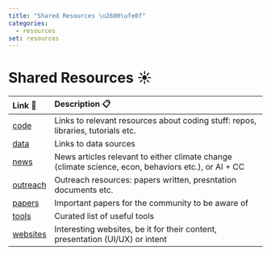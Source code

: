 ```yaml
---
title: "Shared Resources \u2600\ufe0f"
categories:
  - resources
set: resources
---
```


# Shared Resources ☀️

| Link 🔗                 | Description  📋                                                                                       |
| :-------------------- | :-------------------------------------------------------------------------------------------------- |
| [code](code)         | Links to relevant resources about coding stuff: repos, libraries, tutorials etc.                    |
| [data](data)         | Links to data sources                                                                               |
| [news](news)         | News articles relevant to either climate change (climate science, econ, behaviors etc.), or AI + CC |
| [outreach](outreach) | Outreach resources: papers written, presntation documents etc.                                      |
| [papers](papers)     | Important papers for the community to be aware of                                                   |
| [tools](tools)       | Curated list of useful tools                                                                        |
| [websites](websites) | Interesting websites, be it for their content, presentation (UI/UX) or intent                       |
